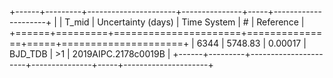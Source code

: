 +------+---------+----------------------+---------------+-----+---------------------+
|      |   T_mid |   Uncertainty (days) | Time System   | #   | Reference           |
+======+=========+======================+===============+=====+=====================+
| 6344 | 5748.83 |              0.00017 | BJD_TDB       | >1  | 2019AIPC.2178c0019B |
+------+---------+----------------------+---------------+-----+---------------------+